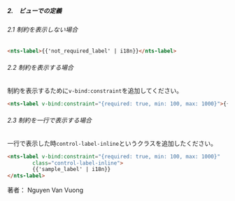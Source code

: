 ##### 2.　ビューでの定義
###### 2.1 制約を表示しない場合
```html
<nts-label>{{'not_required_label' | i18n}}</nts-label>
```
###### 2.2 制約を表示する場合

制約を表示するために`v-bind:constraint`を追加してください。
```html
<nts-label v-bind:constraint="{required: true, min: 100, max: 1000}">{{'required_label' | i18n}}</nts-label>
```
###### 2.3 制約を一行で表示する場合
一行で表示した時`control-label-inline`というクラスを追加したください。
```html
<nts-label v-bind:constraint="{required: true, min: 100, max: 1000}" 
        class="control-label-inline">
        {{'sample_label' | i18n}}
</nts-label>
```
   
   
著者： Nguyen Van Vuong